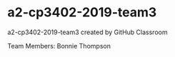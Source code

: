 # a2-cp3402-2019-team3
a2-cp3402-2019-team3 created by GitHub Classroom


Team Members:
Bonnie Thompson
